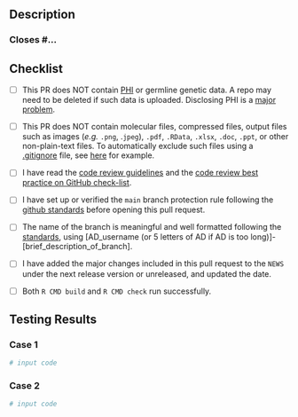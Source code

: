 ## Description

<!--- Briefly describe the changes included in this pull request  --->

### Closes #... <!-- edit if this PR closes an Issue -->

## Checklist

<!--- Please read each of the following items and confirm by replacing the [ ] with a [X] --->

-   [ ] This PR does NOT contain [PHI](https://ohrpp.research.ucla.edu/hipaa/) or germline genetic data. A repo may need to be deleted if such data is uploaded. Disclosing PHI is a [major problem](https://healthitsecurity.com/news/ucla-health-reaches-7.5m-settlement-over-2015-breach-of-4.5m).

-   [ ] This PR does NOT contain molecular files, compressed files, output files such as images (*e.g.* `.png`, .`jpeg`), `.pdf`, `.RData`, `.xlsx`, `.doc`, `.ppt`, or other non-plain-text files. To automatically exclude such files using a [.gitignore](https://docs.github.com/en/get-started/getting-started-with-git/ignoring-files) file, see [here](https://github.com/uclahs-cds/template-base/blob/main/.gitignore) for example.

-   [ ] I have read the [code review guidelines](https://confluence.mednet.ucla.edu/display/BOUTROSLAB/Code+Review+Guidelines) and the [code review best practice on GitHub check-list](https://confluence.mednet.ucla.edu/display/BOUTROSLAB/Code+Review+Best+Practice+on+GitHub+-+Check+List).

-   [ ] I have set up or verified the `main` branch protection rule following the [github standards](https://confluence.mednet.ucla.edu/pages/viewpage.action?spaceKey=BOUTROSLAB&title=GitHub+Standards#GitHubStandards-Branchprotectionrule) before opening this pull request.

-   [ ] The name of the branch is meaningful and well formatted following the [standards](https://confluence.mednet.ucla.edu/display/BOUTROSLAB/Code+Review+Best+Practice+on+GitHub+-+Check+List), using [AD_username (or 5 letters of AD if AD is too long)]-[brief_description_of_branch].

-   [ ] I have added the major changes included in this pull request to the `NEWS` under the next release version or unreleased, and updated the date.

-   [ ] Both `R CMD build` and `R CMD check` run successfully.

## Testing Results

<!-- Include a small working example and a screenshot of the results if applicable. You can use the `reprex` package to automatically generate example code -->

### Case 1

``` r
# input code
```

### Case 2

``` r
# input code
```

